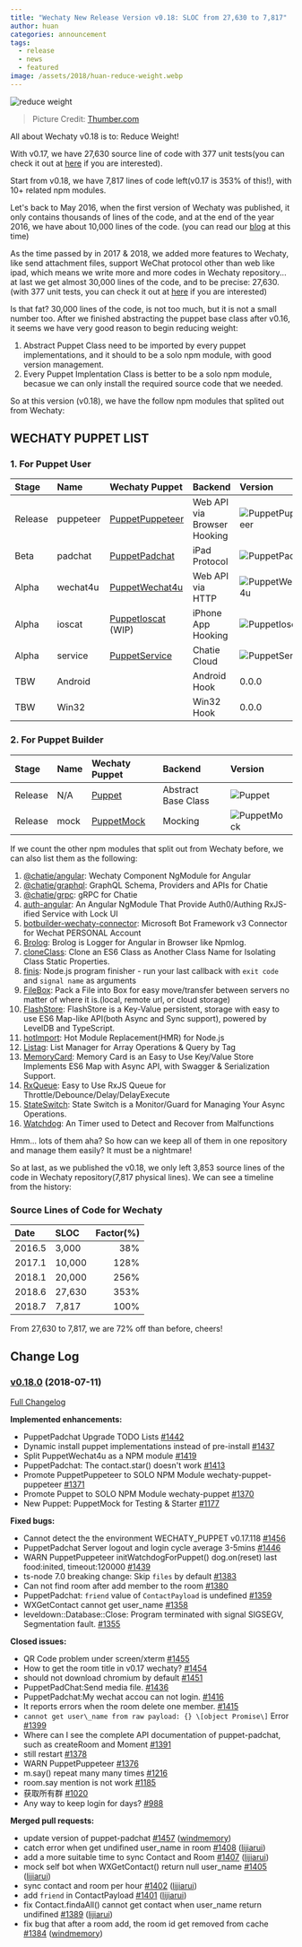 ```yaml
---
title: "Wechaty New Release Version v0.18: SLOC from 27,630 to 7,817"
author: huan
categories: announcement
tags:
  - release
  - news
  - featured
image: /assets/2018/huan-reduce-weight.webp
---
```


![reduce weight](/assets/2018/huan-reduce-weight.webp)

> Picture Credit: [Thumber.com](https://www.tumblr.com/search/the%20fastest%20way%20to%20lose%20weight)

All about Wechaty v0.18 is to: Reduce Weight!

With v0.17, we have 27,630 source line of code with 377 unit tests(you can check it out at [here](https://github.com/wechaty/wechaty/blob/01bfdf96c8023f44fa2ad2762f8f12fee875e42e/tests/README.md) if you are interested).

Start from v0.18, we have 7,817 lines of code left(v0.17 is 353% of this!), with 10+ related npm modules.

Let's back to May 2016, when the first version of Wechaty was published, it only contains thousands of lines of the code, and at the end of the year 2016, we have about 10,000 lines of the code. (you can read our [blog](https://wechaty.github.io/welcome-to-wechaty/) at this time)

As the time passed by in 2017 & 2018, we added more features to Wechaty, like send attachment files, support WeChat protocol other than web like ipad, which means we write more and more codes in Wechaty repository... at last we get almost 30,000 lines of the code, and to be precise: 27,630. (with 377 unit tests, you can check it out at [here](https://github.com/wechaty/wechaty/blob/01bfdf96c8023f44fa2ad2762f8f12fee875e42e/tests/README.md) if you are interested)

Is that fat? 30,000 lines of the code, is not too much, but it is not a small number too. After we finished abstracting the puppet base class after v0.16, it seems we have very good reason to begin reducing weight:

1. Abstract Puppet Class need to be imported by every puppet implementations, and it should to be a solo npm module, with good version management.
1. Every Puppet Implentation Class is better to be a solo npm module, becasue we can only install the required source code that we needed.

So at this version (v0.18), we have the follow npm modules that splited out from Wechaty:

## WECHATY PUPPET LIST

### 1. For Puppet User

| Stage   | Name      | Wechaty Puppet                                                               | Backend                     | Version                                                                   |
| :------ | :-------- | :--------------------------------------------------------------------------- | :-------------------------- | :------------------------------------------------------------------------ |
| Release | puppeteer | [PuppetPuppeteer](https://github.com/wechaty/wechaty-puppet-puppeteer)       | Web API via Browser Hooking | ![PuppetPuppeteer](https://badge.fury.io/js/wechaty-puppet-puppeteer.svg) |
| Beta    | padchat   | [PuppetPadchat](https://github.com/lijiarui/wechaty-puppet-padchat)          | iPad Protocol               | ![PuppetPadchat](https://badge.fury.io/js/wechaty-puppet-padchat.svg)     |
| Alpha   | wechat4u  | [PuppetWechat4u](https://github.com/wechaty/wechaty-puppet-wechat4u)         | Web API via HTTP            | ![PuppetWechat4u](https://badge.fury.io/js/wechaty-puppet-wechat4u.svg)   |
| Alpha   | ioscat    | [PuppetIoscat](https://github.com/linyimin-bupt/wechaty-puppet-ioscat) (WIP) | iPhone App Hooking          | ![PuppetIoscat](https://badge.fury.io/js/wechaty-puppet-ioscat.svg)       |
| Alpha   | service   | [PuppetService](https://github.com/wechaty/wechaty-puppet-service)           | Chatie Cloud                | ![PuppetService](https://badge.fury.io/js/wechaty-puppet-service.svg)     |
| TBW     | Android   |                                                                              | Android Hook                | 0.0.0                                                                     |
| TBW     | Win32     |                                                                              | Win32 Hook                  | 0.0.0                                                                     |

### 2. For Puppet Builder

| Stage   | Name | Wechaty Puppet                                               | Backend             | Version                                                         |
| :------ | :--- | :----------------------------------------------------------- | :------------------ | :-------------------------------------------------------------- |
| Release | N/A  | [Puppet](https://github.com/wechaty/wechaty-puppet)          | Abstract Base Class | ![Puppet](https://badge.fury.io/js/wechaty-puppet.svg)          |
| Release | mock | [PuppetMock](https://github.com/wechaty/wechaty-puppet-mock) | Mocking             | ![PuppetMock](https://badge.fury.io/js/wechaty-puppet-mock.svg) |

If we count the other npm modules that split out from Wechaty before, we can also list them as the following:

1. [@chatie/angular](https://www.npmjs.com/package/@chatie/angular): Wechaty Component NgModule for Angular
1. [@chatie/graphql](https://www.npmjs.com/package/@chatie/graphql): GraphQL Schema, Providers and APIs for Chatie
1. [@chatie/grpc](https://www.npmjs.com/package/@chatie/grpc): gRPC for Chatie
1. [auth-angular](https://www.npmjs.com/package/auth-angular): An Angular NgModule That Provide Auth0/Authing RxJS-ified Service with Lock UI
1. [botbuilder-wechaty-connector](https://www.npmjs.com/package/botbuilder-wechaty-connector): Microsoft Bot Framework v3 Connector for Wechat PERSONAL Account
1. [Brolog](https://www.npmjs.com/package/brolog): Brolog is Logger for Angular in Browser like Npmlog.
1. [cloneClass](https://www.npmjs.com/package/clone-class): Clone an ES6 Class as Another Class Name for Isolating Class Static Properties.
1. [finis](https://www.npmjs.com/package/finis): Node.js program finisher - run your last callback with `exit code` and `signal name` as arguments
1. [FileBox](https://www.npmjs.com/package/file-box): Pack a File into Box for easy move/transfer between servers no matter of where it is.(local, remote url, or cloud storage)
1. [FlashStore](https://www.npmjs.com/package/flash-store): FlashStore is a Key-Value persistent, storage with easy to use ES6 Map-like API(both Async and Sync support), powered by LevelDB and TypeScript.
1. [hotImport](https://www.npmjs.com/package/hot-import): Hot Module Replacement(HMR) for Node.js
1. [Listag](https://www.npmjs.com/package/listag): List Manager for Array Operations & Query by Tag
1. [MemoryCard](https://www.npmjs.com/package/memory-card): Memory Card is an Easy to Use Key/Value Store Implements ES6 Map with Async API, with Swagger & Serialization Support.
1. [RxQueue](https://www.npmjs.com/package/rx-queue): Easy to Use RxJS Queue for Throttle/Debounce/Delay/DelayExecute
1. [StateSwitch](https://www.npmjs.com/package/state-switch): State Switch is a Monitor/Guard for Managing Your Async Operations.
1. [Watchdog](https://www.npmjs.com/package/watchdog): An Timer used to Detect and Recover from Malfunctions

Hmm... lots of them aha? So how can we keep all of them in one repository and manage them easily? It must be a nightmare!

So at last, as we published the v0.18, we only left 3,853 source lines of the code in Wechaty repository(7,817 physical lines). We can see a timeline from the history:

### Source Lines of Code for Wechaty

| Date   | SLOC   | Factor(%) |
| :----- | :----- | --------: |
| 2016.5 | 3,000  |       38% |
| 2017.1 | 10,000 |      128% |
| 2018.1 | 20,000 |      256% |
| 2018.6 | 27,630 |      353% |
| 2018.7 | 7,817  |      100% |

From 27,630 to 7,817, we are 72% off than before, cheers!

## Change Log

### [v0.18.0](https://github.com/wechaty/wechaty/tree/v0.18.0) (2018-07-11)

[Full Changelog](https://github.com/wechaty/wechaty/compare/v0.16.0...v0.18.0)

**Implemented enhancements:**

- PuppetPadchat Upgrade TODO Lists [\#1442](https://github.com/wechaty/wechaty/issues/1442)
- Dynamic install puppet implementations instead of pre-install [\#1437](https://github.com/wechaty/wechaty/issues/1437)
- Split PuppetWechat4u as a NPM module [\#1419](https://github.com/wechaty/wechaty/issues/1419)
- PuppetPadchat: The contact.star\(\) doesn't work [\#1413](https://github.com/wechaty/wechaty/issues/1413)
- Promote PuppetPuppeteer to SOLO NPM Module wechaty-puppet-puppeteer [\#1371](https://github.com/wechaty/wechaty/issues/1371)
- Promote Puppet to SOLO NPM Module wechaty-puppet [\#1370](https://github.com/wechaty/wechaty/issues/1370)
- New Puppet: PuppetMock for Testing & Starter [\#1177](https://github.com/wechaty/wechaty/issues/1177)

**Fixed bugs:**

- Cannot detect the the environment WECHATY_PUPPET v0.17.118 [\#1456](https://github.com/wechaty/wechaty/issues/1456)
- PuppetPadchat Server logout and login cycle average 3-5mins [\#1446](https://github.com/wechaty/wechaty/issues/1446)
- WARN PuppetPuppeteer initWatchdogForPuppet\(\) dog.on\(reset\) last food:inited, timeout:120000 [\#1439](https://github.com/wechaty/wechaty/issues/1439)
- ts-node 7.0 breaking change: Skip `files` by default [\#1383](https://github.com/wechaty/wechaty/issues/1383)
- Can not find room after add member to the room [\#1380](https://github.com/wechaty/wechaty/issues/1380)
- PuppetPadchat: `friend` value of `ContactPayload` is undefined [\#1359](https://github.com/wechaty/wechaty/issues/1359)
- WXGetContact cannot get user_name [\#1358](https://github.com/wechaty/wechaty/issues/1358)
- leveldown::Database::Close: Program terminated with signal SIGSEGV, Segmentation fault. [\#1355](https://github.com/wechaty/wechaty/issues/1355)

**Closed issues:**

- QR Code problem under screen/xterm [\#1455](https://github.com/wechaty/wechaty/issues/1455)
- How to get the room title in v0.17 wechaty? [\#1454](https://github.com/wechaty/wechaty/issues/1454)
- should not download chromium by default [\#1451](https://github.com/wechaty/wechaty/issues/1451)
- PuppetPadChat:Send media file. [\#1436](https://github.com/wechaty/wechaty/issues/1436)
- PuppetPadchat:My wechat accou can not login. [\#1416](https://github.com/wechaty/wechaty/issues/1416)
- It reports errors when the room delete one member. [\#1415](https://github.com/wechaty/wechaty/issues/1415)
- `cannot get user\_name from raw payload: {} \[object Promise\]` Error [\#1399](https://github.com/wechaty/wechaty/issues/1399)
- Where can I see the complete API documentation of puppet-padchat, such as createRoom and Moment [\#1391](https://github.com/wechaty/wechaty/issues/1391)
- still restart [\#1378](https://github.com/wechaty/wechaty/issues/1378)
- WARN PuppetPuppeteer [\#1376](https://github.com/wechaty/wechaty/issues/1376)
- m.say\(\) repeat many many times [\#1216](https://github.com/wechaty/wechaty/issues/1216)
- room.say mention is not work [\#1185](https://github.com/wechaty/wechaty/issues/1185)
- 获取所有群 [\#1020](https://github.com/wechaty/wechaty/issues/1020)
- Any way to keep login for days? [\#988](https://github.com/wechaty/wechaty/issues/988)

**Merged pull requests:**

- update version of puppet-padchat [\#1457](https://github.com/wechaty/wechaty/pull/1457) ([windmemory](https://github.com/windmemory))
- catch error when get undifined user_name in room [\#1408](https://github.com/wechaty/wechaty/pull/1408) ([lijiarui](https://github.com/lijiarui))
- add a more suitable time to sync Contact and Room [\#1407](https://github.com/wechaty/wechaty/pull/1407) ([lijiarui](https://github.com/lijiarui))
- mock self bot when WXGetContact\(\) return null user_name [\#1405](https://github.com/wechaty/wechaty/pull/1405) ([lijiarui](https://github.com/lijiarui))
- sync contact and room per hour [\#1402](https://github.com/wechaty/wechaty/pull/1402) ([lijiarui](https://github.com/lijiarui))
- add `friend` in ContactPayload [\#1401](https://github.com/wechaty/wechaty/pull/1401) ([lijiarui](https://github.com/lijiarui))
- fix Contact.findaAll\(\) cannot get contact when user_name return undifined [\#1389](https://github.com/wechaty/wechaty/pull/1389) ([lijiarui](https://github.com/lijiarui))
- fix bug that after a room add, the room id get removed from cache [\#1384](https://github.com/wechaty/wechaty/pull/1384) ([windmemory](https://github.com/windmemory))
